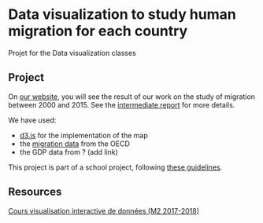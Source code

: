 # Data visualization to study human migration for each country
Projet for the Data visualization classes 

## Project
On [our website](https://joymanguljensen.github.io/dataVIz-human-migration/), you will see the result of our work on the study of migration between 2000 and 2015. See the [intermediate report](https://github.com/JoymangulJensen/dataVIz-human-migration/blob/master/Reports/Intermediate/studying-human-migration.pdf) for more details.

We have used:
- [d3.js](https://d3js.org/) for the implementation of the map
- the [migration data](https://stats.oecd.org/Index.aspx?DataSetCode=MIG) from the OECD
- the GDP data from ? (add link)

This project is part of a school project, following [these guidelines](https://lyondataviz.github.io/teaching/lyon1-m2/2017/projets.html).

## Resources
[Cours visualisation interactive de données (M2 2017-2018)](https://lyondataviz.github.io/teaching/lyon1-m2/2017/)
